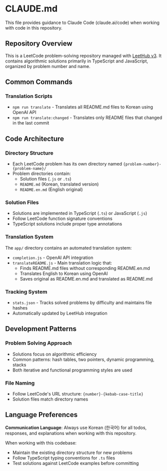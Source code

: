 # CLAUDE.md

This file provides guidance to Claude Code (claude.ai/code) when working with code in this repository.

## Repository Overview

This is a LeetCode problem-solving repository managed with [LeetHub v3](https://github.com/raphaelheinz/LeetHub-3.0). It contains algorithmic solutions primarily in TypeScript and JavaScript, organized by problem number and name.

## Common Commands

### Translation Scripts
- `npm run translate` - Translates all README.md files to Korean using OpenAI API
- `npm run translate:changed` - Translates only README files that changed in the last commit

## Code Architecture

### Directory Structure
- Each LeetCode problem has its own directory named `{problem-number}-{problem-name}/`
- Problem directories contain:
  - Solution files (`.js` or `.ts`)
  - `README.md` (Korean, translated version)
  - `README.en.md` (English original)

### Solution Files
- Solutions are implemented in TypeScript (`.ts`) or JavaScript (`.js`)
- Follow LeetCode function signature conventions
- TypeScript solutions include proper type annotations

### Translation System
The `app/` directory contains an automated translation system:
- `completion.js` - OpenAI API integration
- `translateREADME.js` - Main translation logic that:
  - Finds README.md files without corresponding README.en.md
  - Translates English to Korean using OpenAI
  - Saves original as README.en.md and translated as README.md

### Tracking System
- `stats.json` - Tracks solved problems by difficulty and maintains file hashes
- Automatically updated by LeetHub integration

## Development Patterns

### Problem Solving Approach
- Solutions focus on algorithmic efficiency
- Common patterns: hash tables, two pointers, dynamic programming, stacks
- Both iterative and functional programming styles are used

### File Naming
- Follow LeetCode's URL structure: `{number}-{kebab-case-title}`
- Solution files match directory names

## Language Preferences

**Communication Language**: Always use Korean (한국어) for all todos, responses, and explanations when working with this repository.

When working with this codebase:
- Maintain the existing directory structure for new problems
- Follow TypeScript typing conventions for `.ts` files
- Test solutions against LeetCode examples before committing
